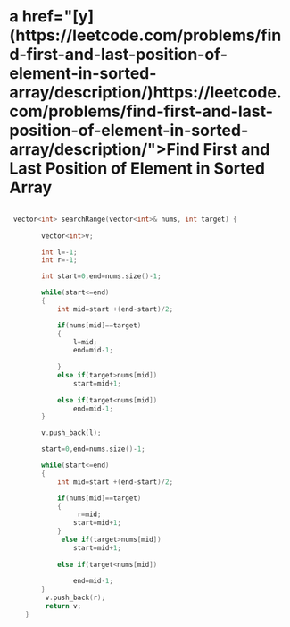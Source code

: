 <h1>a href="[y](https://leetcode.com/problems/find-first-and-last-position-of-element-in-sorted-array/description/)https://leetcode.com/problems/find-first-and-last-position-of-element-in-sorted-array/description/">Find First and Last Position of Element in Sorted Array</a></h1>

```cpp

 vector<int> searchRange(vector<int>& nums, int target) {
        
        vector<int>v;

        int l=-1;
        int r=-1;

        int start=0,end=nums.size()-1;

        while(start<=end)
        {
            int mid=start +(end-start)/2;

            if(nums[mid]==target)
            {
                l=mid;
                end=mid-1;
           
            }
            else if(target>nums[mid])
                start=mid+1;
            
            else if(target<nums[mid])
                end=mid-1;
        }

        v.push_back(l);

        start=0,end=nums.size()-1;

        while(start<=end)
        {
            int mid=start +(end-start)/2;

            if(nums[mid]==target)
            {
                 r=mid;
                start=mid+1;
            }
             else if(target>nums[mid])
                start=mid+1;
            
            else if(target<nums[mid])
                
                end=mid-1;
        }
         v.push_back(r);
         return v;
    }
```
